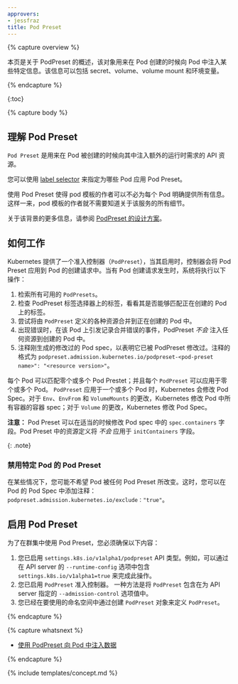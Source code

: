 ```yaml
---
approvers:
- jessfraz
title: Pod Preset
---
```


{% capture overview %}

<!--

This page provides an overview of PodPresets, which are objects for injecting certain information into pods at creation time. The information can include secrets, volumes, volume mounts, and environment variables.

-->

本页是关于 PodPreset 的概述，该对象用来在 Pod 创建的时候向 Pod 中注入某些特定信息。该信息可以包括 secret、volume、volume mount 和环境变量。

{% endcapture %}

{:toc}

{% capture body %}

<!--

## Understanding Pod Presets

A `Pod Preset` is an API resource for injecting additional runtime requirements into a Pod at creation time.
You use [label selectors](/docs/concepts/overview/working-with-objects/labels/#label-selectors) to specify the Pods to which a given Pod Preset applies.

Using a Pod Preset allows pod template authors to not have to explicitly provide  all information for every pod. This way, authors of pod templates consuming a specific service do not need to know all the details about that service.

For more information about the background, see the [design proposal for PodPreset](https://git.k8s.io/community/contributors/design-proposals/service-catalog/pod-preset.md).

-->

## 理解 Pod Preset

`Pod Preset` 是用来在 Pod 被创建的时候向其中注入额外的运行时需求的 API 资源。

您可以使用 [label selector](/docs/concepts/overview/working-with-objects/labels/#label-selectors) 来指定为哪些 Pod 应用 Pod Preset。

使用 Pod Preset 使得 pod 模板的作者可以不必为每个 Pod 明确提供所有信息。这样一来，pod 模板的作者就不需要知道关于该服务的所有细节。

关于该背景的更多信息，请参阅 [PodPreset 的设计方案](https://git.k8s.io/community/contributors/design-proposals/service-catalog/pod-preset.md)。

<!--

## How It Works

Kubernetes provides an admission controller (`PodPreset`) which, when enabled, applies Pod Presets to incoming pod creation requests. When a pod creation request occurs, the system does the following:

-->

## 如何工作

Kubernetes 提供了一个准入控制器（`PodPreset`），当其启用时，控制器会将 Pod Preset 应用到 Pod 的创建请求中。当有 Pod 创建请求发生时，系统将执行以下操作：

<!--

1. Retrieve all `PodPresets` available for use.
2. Check if the label selectors of any `PodPreset` matches the labels on the pod being created.
3. Attempt to merge the various resources defined by the `PodPreset` into the Pod being created.
4. On error, throw an event documenting the merge error on the pod, and create the pod _without_ any injected resources from the `PodPreset`.
5. Annotate the resulting modified Pod spec to indicate that it has been modified by a `PodPreset`. The annotation is of the form `podpreset.admission.kubernetes.io/podpreset-<pod-preset name>": "<resource version>"`.

-->

1. 检索所有可用的 `PodPresets`。
2. 检查 PodPreset 标签选择器上的标签，看看其是否能够匹配正在创建的 Pod 上的标签。
3. 尝试将由 `PodPreset` 定义的各种资源合并到正在创建的 Pod 中。
4. 出现错误时，在该 Pod 上引发记录合并错误的事件，PodPreset *不会* 注入任何资源到创建的 Pod 中。
5. 注释刚生成的修改过的 Pod spec，以表明它已被 PodPreset 修改过。注释的格式为 `podpreset.admission.kubernetes.io/podpreset-<pod-preset name>": "<resource version>"`。

<!--

Each Pod can be matched zero or more Pod Presets; and each `PodPreset` can be applied to zero or more pods. When a `PodPreset` is applied to one or more Pods, Kubernetes modifies the Pod Spec. For changes to `Env`, `EnvFrom`, and `VolumeMounts`, Kubernetes modifies the container spec for all containers in the Pod; for changes to `Volume`, Kubernetes modifies the Pod Spec.

**Note:** A Pod Preset is capable of modifying the `spec.containers` field in a Pod spec when appropriate. *No* resource definition from the Pod Preset will be  applied to the `initContainers` field.
{: .note}

-->

每个 Pod 可以匹配零个或多个 Pod Prestet；并且每个 `PodPreset` 可以应用于零个或多个 Pod。 `PodPreset` 应用于一个或多个 Pod 时，Kubernetes 会修改 Pod Spec。对于 `Env`、`EnvFrom` 和 `VolumeMounts` 的更改，Kubernetes 修改 Pod 中所有容器的容器 spec；对于 `Volume` 的更改，Kubernetes 修改 Pod Spec。

**注意：** Pod Preset 可以在适当的时候修改 Pod spec 中的 `spec.containers` 字段。Pod Preset 中的资源定义将 *不会* 应用于 `initContainers` 字段。

{: .note}

<!--

### Disable Pod Preset for a Specific Pod

There may be instances where you wish for a Pod to not be altered by any Pod Preset mutations. In these cases, you can add an annotation in the Pod Spec of the form: `podpreset.admission.kubernetes.io/exclude: "true"`.

-->

### 禁用特定 Pod 的 Pod Preset

在某些情况下，您可能不希望 Pod 被任何 Pod Preset 所改变。这时，您可以在 Pod 的 Pod Spec 中添加注释：`podpreset.admission.kubernetes.io/exclude："true"`。

<!--

## Enable Pod Preset

In order to use Pod Presets in your cluster you must ensure the following:

1.  You have enabled the API type `settings.k8s.io/v1alpha1/podpreset`. For example, this can be done by including `settings.k8s.io/v1alpha1=true` in the `--runtime-config` option for the API server. 
2.  You have enabled the admission controller `PodPreset`. One way to doing this is to include `PodPreset` in the `--admission-control` option value specified for the API server.
3.  You have defined your Pod Presets by creating `PodPreset` objects in the namespace you will use.

-->

## 启用 Pod Preset

为了在群集中使用 Pod Preset，您必须确保以下内容：

1. 您已启用 `settings.k8s.io/v1alpha1/podpreset` API 类型。例如，可以通过在 API server 的 `--runtime-config` 选项中包含 `settings.k8s.io/v1alpha1=true` 来完成此操作。
2. 您已启用 `PodPreset` 准入控制器。 一种方法是将 `PodPreset` 包含在为 API server 指定的 `--admission-control` 选项值中。
3. 您已经在要使用的命名空间中通过创建 `PodPreset` 对象来定义 `PodPreset`。

{% endcapture %}

{% capture whatsnext %}

<!--

* [Injecting data into a Pod using PodPreset](/docs/tasks/inject-data-application/podpreset/)

-->

- [使用 PodPreset 向 Pod 中注入数据](/docs/tasks/inject-data-application/podpreset/)

{% endcapture %}

{% include templates/concept.md %}
